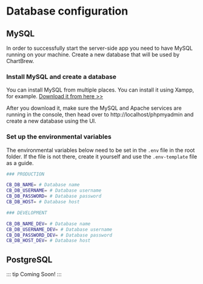 # Database configuration

## MySQL

In order to successfully start the server-side app you need to have MySQL running on your machine. Create a new database that will be used by ChartBrew.

### Install MySQL and create a database

You can install MySQL from multiple places. You can install it using Xampp, for example. [Download it from here >>](https://www.apachefriends.org/download.html)

After you download it, make sure the MySQL and Apache services are running in the console, then head over to http://localhost/phpmyadmin and create a new database using the UI.

### Set up the environmental variables

The environmental variables below need to be set in the `.env` file in the root folder. If the file is not there, create it yourself and use the `.env-template` file as a guide.

```sh
### PRODUCTION

CB_DB_NAME= # Database name
CB_DB_USERNAME= # Database username
CB_DB_PASSWORD= # Database password
CB_DB_HOST= # Database host

### DEVELOPMENT

CB_DB_NAME_DEV= # Database name
CB_DB_USERNAME_DEV= # Database username
CB_DB_PASSWORD_DEV= # Database password
CB_DB_HOST_DEV= # Database host
```

## PostgreSQL

::: tip
Coming Soon!
:::
